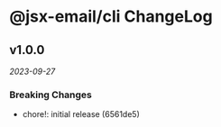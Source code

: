 # @jsx-email/cli ChangeLog

## v1.0.0

_2023-09-27_

### Breaking Changes

- chore!: initial release (6561de5)